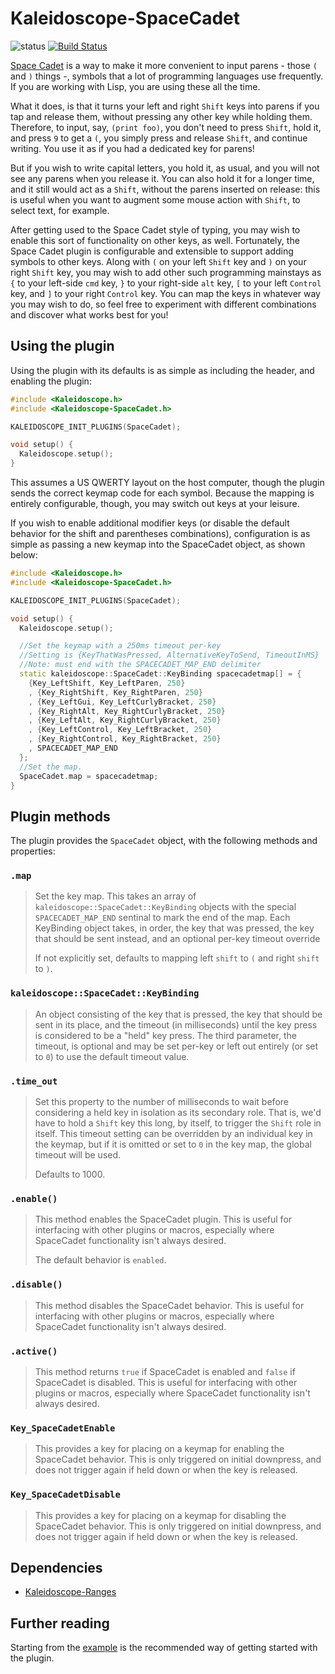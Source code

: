 # Kaleidoscope-SpaceCadet

![status][st:stable] [![Build Status][travis:image]][travis:status]

 [travis:image]: https://travis-ci.org/keyboardio/Kaleidoscope-SpaceCadet.svg?branch=master
 [travis:status]: https://travis-ci.org/keyboardio/Kaleidoscope-SpaceCadet

 [st:stable]: https://img.shields.io/badge/stable-✔-black.svg?style=flat&colorA=44cc11&colorB=494e52
 [st:broken]: https://img.shields.io/badge/broken-X-black.svg?style=flat&colorA=e05d44&colorB=494e52
 [st:experimental]: https://img.shields.io/badge/experimental----black.svg?style=flat&colorA=dfb317&colorB=494e52

[Space Cadet][space-cadet] is a way to make it more convenient to input
parens - those `(` and `)` things -, symbols that a lot of programming languages
use frequently. If you are working with Lisp, you are using these all the time.

What it does, is that it turns your left and right `Shift` keys into parens if
you tap and release them, without pressing any other key while holding them.
Therefore, to input, say, `(print foo)`, you don't need to press `Shift`, hold
it, and press `9` to get a `(`, you simply press and release `Shift`, and
continue writing. You use it as if you had a dedicated key for parens!

But if you wish to write capital letters, you hold it, as usual, and you will
not see any parens when you release it. You can also hold it for a longer time,
and it still would act as a `Shift`, without the parens inserted on release:
this is useful when you want to augment some mouse action with `Shift`, to
select text, for example.

After getting used to the Space Cadet style of typing, you may wish to enable
this sort of functionality on other keys, as well.  Fortunately, the Space Cadet
plugin is configurable and extensible to support adding symbols to other keys.
Along with `(` on your left `Shift` key and `)` on your right `Shift` key,
you may wish to add other such programming mainstays as `{` to your left-side `cmd` key,
`}` to your right-side `alt` key,  `[` to your left `Control` key, and `]` to your right
`Control` key.  You can map the keys in whatever way you may wish to do, so feel free to
experiment with different combinations and discover what works best for you!

 [space-cadet]: https://en.wikipedia.org/wiki/Space-cadet_keyboard

## Using the plugin

Using the plugin with its defaults is as simple as including the header, and
enabling the plugin:

```c++
#include <Kaleidoscope.h>
#include <Kaleidoscope-SpaceCadet.h>

KALEIDOSCOPE_INIT_PLUGINS(SpaceCadet);

void setup() {
  Kaleidoscope.setup();
}
```

This assumes a US QWERTY layout on the host computer, though the plugin sends
the correct keymap code for each symbol.  Because the mapping is entirely
configurable, though, you may switch out keys at your leisure.

If you wish to enable additional modifier keys (or disable the default behavior
for the shift and parentheses combinations), configuration is as simple as
passing a new keymap into the SpaceCadet object, as shown below:


```c++
#include <Kaleidoscope.h>
#include <Kaleidoscope-SpaceCadet.h>

KALEIDOSCOPE_INIT_PLUGINS(SpaceCadet);

void setup() {
  Kaleidoscope.setup();

  //Set the keymap with a 250ms timeout per-key
  //Setting is {KeyThatWasPressed, AlternativeKeyToSend, TimeoutInMS}
  //Note: must end with the SPACECADET_MAP_END delimiter
  static kaleidoscope::SpaceCadet::KeyBinding spacecadetmap[] = {
    {Key_LeftShift, Key_LeftParen, 250}
    , {Key_RightShift, Key_RightParen, 250}
    , {Key_LeftGui, Key_LeftCurlyBracket, 250}
    , {Key_RightAlt, Key_RightCurlyBracket, 250}
    , {Key_LeftAlt, Key_RightCurlyBracket, 250}
    , {Key_LeftControl, Key_LeftBracket, 250}
    , {Key_RightControl, Key_RightBracket, 250}
    , SPACECADET_MAP_END
  };
  //Set the map.
  SpaceCadet.map = spacecadetmap;
}
```

##   Plugin methods

The plugin provides the `SpaceCadet` object, with the following methods and
properties:

### `.map`

> Set the key map.  This takes an array of `kaleidoscope::SpaceCadet::KeyBinding`
> objects with the special `SPACECADET_MAP_END` sentinal to mark the end of the map.
> Each KeyBinding object takes, in order, the key that was pressed, the key that
> should be sent instead, and an optional per-key timeout override
>
> If not explicitly set, defaults to mapping left `shift` to `(` and right `shift`
> to `)`.

### `kaleidoscope::SpaceCadet::KeyBinding`

> An object consisting of the key that is pressed, the key that should be sent
> in its place, and the timeout (in milliseconds) until the key press is
> considered to be a "held" key press.  The third parameter, the timeout, is
> optional and may be set per-key or left out entirely (or set to `0`) to use
> the default timeout value.

### `.time_out`

> Set this property to the number of milliseconds to wait before considering a
> held key in isolation as its secondary role. That is, we'd have to hold a
> `Shift` key this long, by itself, to trigger the `Shift` role in itself. This
> timeout setting can be overridden by an individual key in the keymap, but if
> it is omitted or set to `0` in the key map, the global timeout will be used.
>
> Defaults to 1000.

### `.enable()`

> This method enables the SpaceCadet plugin.  This is useful for interfacing
> with other plugins or macros, especially where SpaceCadet functionality isn't
> always desired.
>
> The default behavior is `enabled`.

### `.disable()`

> This method disables the SpaceCadet behavior. This is useful for interfacing
> with other plugins or macros, especially where SpaceCadet functionality isn't
> always desired.

### `.active()`

> This method returns `true` if SpaceCadet is enabled and `false` if SpaceCadet
> is disabled. This is useful for interfacing with other plugins or macros,
> especially where SpaceCadet functionality isn't always desired.

### `Key_SpaceCadetEnable`

> This provides a key for placing on a keymap for enabling the SpaceCadet
> behavior.  This is only triggered on initial downpress, and does not
> trigger again if held down or when the key is released.

### `Key_SpaceCadetDisable`

> This provides a key for placing on a keymap for disabling the SpaceCadet
> behavior. This is only triggered on initial downpress, and does not
> trigger again if held down or when the key is released.

## Dependencies

* [Kaleidoscope-Ranges](https://github.com/keyboardio/Kaleidoscope-Ranges)

## Further reading

Starting from the [example][plugin:example] is the recommended way of getting
started with the plugin.

 [plugin:example]: https://github.com/keyboardio/Kaleidoscope-SpaceCadet/blob/master/examples/SpaceCadet/SpaceCadet.ino
